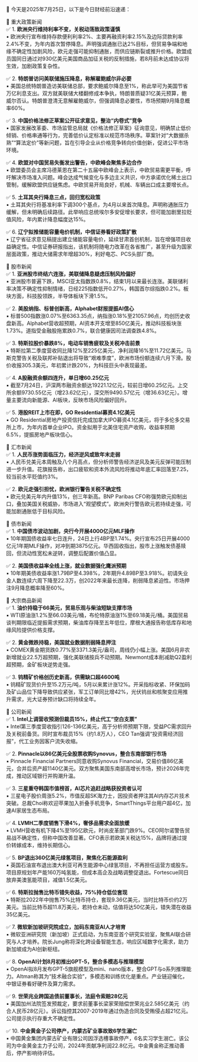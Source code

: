 📅 今天是2025年7月25日，以下是今日财经前沿速递：

📌 重大政策新闻  
✅ 1. **欧洲央行维持利率不变，关税动荡致政策谨慎**  
▪️ 欧洲央行宣布维持存款便利利率2%、主要再融资利率2.15%及边际贷款利率2.4%不变，为年内首次暂停降息。声明强调通胀已达2%目标，但贸易争端和地缘不确定性加剧风险，欧元走强可能抑制通胀，而供应链断裂或推升价格。欧盟成员国同日通过对930亿美元美国商品加征关税的反制措施，若8月前未达成协议将生效，加剧政策复杂性。  

✅ 2. **特朗普访问美联储施压降息，称解雇鲍威尔非必要**  
▪️ 美国总统特朗普造访美联储总部，要求鲍威尔降息至1%，称此举可为美国节省万亿利息支出。双方就美联储大楼翻修成本争执，特朗普质疑31亿美元预算，鲍威尔否认。特朗普澄清无意解雇鲍威尔，但强调降息必要性，市场预期9月降息概率60%。  

✅ 3. **中国价格法修正草案公开征求意见，整治“内卷式”竞争**  
▪️ 国家发展改革委、市场监管总局就《价格法修正草案》征询意见，明确禁止低价倾销、价格串通等行为，完善低价认定标准以规范市场秩序。草案针对“大数据杀熟”“算法定价”等新问题，旨在引导企业从价格竞争转向价值创新，促进公平市场环境。  

✅ 4. **欧盟对中国贸易失衡发出警告，中欧峰会聚焦多边合作**  
▪️ 欧盟委员会主席冯德莱恩在第二十五届中欧峰会上表示，中欧贸易需更平衡，呼吁解决市场准入问题。峰会达成气候变化与多边主义共识，中方承诺优化稀土出口管制，缓解欧盟供应链焦虑。中欧贸易开局良好，机械、车辆出口成主要增长点。  

✅ 5. **土耳其央行降息三点，回归宽松政策**  
▪️ 土耳其央行将基准利率下调300个基点，为4月以来首次降息。声明称通胀压力缓解，但未明确后续路径。此举响应总统埃尔多安促增长要求，但可能加剧里拉贬值风险，年内累计降息幅度达15%。  

✅ 6. **辽宁拟推储能容量电价机制，中信证券看好政策扩散**  
▪️ 辽宁省征求意见稿提出建立储能容量电价，延续甘肃首创机制，旨在增强项目收益确定性。中信证券研报指出，该机制将随电力改革在各省推广，甚至升级为国家层面政策，推动大储需求年增超30%，利好电芯、PCS头部厂商。  

📌 股市新闻  
✅ 1. **亚洲股市终结六连涨，美联储降息疑虑压制风险偏好**  
▪️ 亚洲股市普遍下跌，MSCI亚太指数跌0.8%，结束1月以来最长连涨。美联储利率决策不确定性抑制情绪，日经225指数低开0.27%，韩国首尔综指跌0.2%。板块方面，科技股领跌，半导体板块下滑1.5%。  

✅ 2. **美股纳指、标普创新高，Alphabet财报提振AI信心**  
▪️ 标普500指数涨0.07%至6363.35点，纳指涨0.18%至21057.96点，均创历史收盘新高。Alphabet营收超预期，AI资本开支增至850亿美元，推动科技板块涨1.73%。道指受金融股拖累跌0.7%，联合健康因司法调查跌4.8%。  

✅ 3. **特斯拉股价暴跌8%，电动车销售疲软及关税冲击前景**  
▪️ 特斯拉第二季度营收同比降12%至225亿美元，净利润降16%至11.72亿美元。马斯克警告关税及联邦补贴退出将导致“艰难季度”，欧洲市场份额连续六月下滑。股价收报305.3美元，年初累计跌20%，为科技巨头中表现最差。  

✅ 4. **A股融资余额四连升，单日增60.25亿元**  
▪️ 截至7月24日，沪深两市融资余额达19221.12亿元，较前日增60.25亿元。上交所余额9730.55亿元（增23.62亿元），深交所9490.57亿元（增36.63亿元）。增量主要流向新能源、AI板块，反映市场风险偏好回升。  

✅ 5. **港股REIT上市在即，GO Residential募资4.1亿美元**  
▪️ GO Residential房地产投资信托完成加拿大IPO募资4.1亿美元，将于多伦多交易所上市，为年内首单企业IPO。资金拟用于北美住宅资产收购，收益率预期6.5%，提振房地产板块信心。  

📌 汇市新闻  
✅ 1. **人民币涨势面临压力，经济逆风或致年末走弱**  
▪️ 人民币兑美元本周触及八个月高点，但分析师警告经济逆风及美元反弹可能压制进一步升值。花旗报告称，出口疲软和资本外流风险将推动年底汇率回落至7.25，较当前水平贬值约3%。  

✅ 2. **欧元走强引担忧，欧洲银行警告关税不确定性**  
▪️ 欧元兑美元年内升值13%，创三年新高。BNP Paribas CFO称强势欧元抑制出口，叠加美国关税威胁，市场进入“观望模式”。欧洲央行警告欧元若持续走强，可能加剧通胀低于目标风险。  

📌 债市新闻  
✅ 1. **中国债市波动加剧，央行今开展4000亿元MLF操作**  
▪️ 10年期国债收益率七日连升，24日上行4BP至1.74%。央行宣布25日开展4000亿元1年期MLF操作，对冲到期3875亿元。华西固收指出，股市上涨触发债基赎回，但流动性宽松未逆转，调整后配置价值凸显。  

✅ 2. **美国债收益率全线上涨，就业数据强化鹰派预期**  
▪️ 10年期美债收益率涨1.79BP至4.398%，2年期升4.89BP至3.918%。初请失业金人数连续六周下降至22.3万，创2022年来最长连降，削弱降息紧迫性。市场押注9月降息概率降至60%。  

📌 大宗商品新闻  
✅ 1. **油价持稳于66美元，贸易乐观与柴油短缺支撑市场**  
▪️ WTI原油涨1.2%至66.03美元/桶，布伦特原油涨1%至69.18美元/桶。美国贸易谈判期限临近提振需求预期，柴油库存降至五年低位，摩根大通报告称低库存和地缘风险提供价格支撑。  

✅ 2. **黄金微跌持稳，美国就业数据削弱降息押注**  
▪️ COMEX黄金期货跌0.77%至3371.3美元/盎司，周线仍小幅上涨。美国6月非农新增就业22.5万超预期，强化美联储按兵不动预期。Newmont成本削减助Q2盈利超预期，金矿板块逆势走强。  

✅ 3. **钨精矿价格创历史新高，供需缺口超4600吨**  
▪️ 钨精矿现货价升至15.2万元/吨，5月以来累计涨12%。开采指标收紧、环保加码及矿山品位下降导致供应紧张，军工订单同比增42%，光伏钨丝和核聚变应用推升需求，光大证券预计缺口将持续全年。  

📌 公司新闻  
✅ 1. **Intel上调营收预测但裁员15%，终止代工“空白支票”**  
▪️ Intel第三季度营收指引126-136亿美元，高于分析师预期下限，受益PC需求回升及关税前备货。同时宣布裁员15%（约1.8万人），CEO Tan强调“投资需经济回报”，代工业务因客户流失收缩。  

✅ 2. **Pinnacle以86亿美元全股票收购Synovus，整合东南部银行市场**  
▪️ Pinnacle Financial Partners同意收购Synovus Financial，交易价值86亿美元，合并后资产超1140亿美元。双方聚焦美国东南部高增长市场，预计2026年完成，推动区域银行并购潮升温。  

✅ 3. **三星重夺韩国市值榜首，AI芯片追赶战略获投资者认可**  
▪️ 三星电子股价周涨5.2%，市值反超SK海力士，因投资者押注其AI内存芯片技术突破。总裁Choi称欢迎苹果加入折叠手机竞争，SmartThings平台用户超4亿，加速AI家居生态布局。  

✅ 4. **LVMH二季度销售下滑4%，奢侈品需求全面放缓**  
▪️ LVMH营收有机下降4%至195亿欧元，时尚皮革部门跌9%。CEO阿尔诺警告贸易战不确定性，但称中国改善显著。CFO表示若欧美关税达15%，品牌将通过提价转嫁成本，维持长期信心。  

✅ 5. **BP退出360亿美元绿氢项目，聚焦化石能源盈利**  
▪️ 英国石油宣布退出澳大利亚可再生能源中心绿氢项目，不再担任运营方或股东。项目原规划年产能160万吨氢能，但成本高企及战略调整促退出。Fortescue同日放弃美澳氢能项目，减值1.5亿美元。  

✅ 6. **特斯拉抛售比特币错失收益，75%持仓低位套现**  
▪️ 特斯拉2022年中抛售75%比特币持仓，套现9.36亿美元，当时比特币价约2万美元。当前比特币超11.8万美元，若持仓未动，估值将达50亿美元，错失潜在收益35亿美元。  

✅ 7. **微软新加坡研究院成立，加码东南亚AI人才培育**  
▪️ 微软亚洲研究院（新加坡）正式启动，为东南亚首个研究实验室，聚焦AI联合研究与人才培养。院长Jung称将深化跨设备智能生态，响应区域数字化需求，助力新加坡成为AI创新枢纽。  

✅ 8. **OpenAI计划8月初推出GPT-5，整合多模态与推理模型**  
▪️ OpenAI拟8月发布GPT-5旗舰模型及mini、nano版本，整合GPT与o系列推理能力。Altman称其为“技术融合实验”，多模态和训练优化是重点。产业链迎催化，中银证券看好硬件及算力需求。  

✅ 9. **世荣兆业跨国追债前董事长，法庭令索赔28亿元**  
▪️ 美国加州法院签发预裁定，要求前董事长梁家荣赔偿世荣兆业2.585亿美元（约合人民币28亿元）。诉讼指控其2007-2019年通过伪造合同及受贿侵占超21亿元。公司提示执行存重大不确定性。  

✅ 10. **中金黄金子公司停产，内蒙古矿业事故致6学生溺亡**  
▪️ 中国黄金集团内蒙古矿业有限公司因浮选槽事故停产，6名实习学生溺亡。该公司为中金黄金主力子公司，2024年贡献净利润22.8亿元。中金黄金称正推动善后，停产影响待评估。
